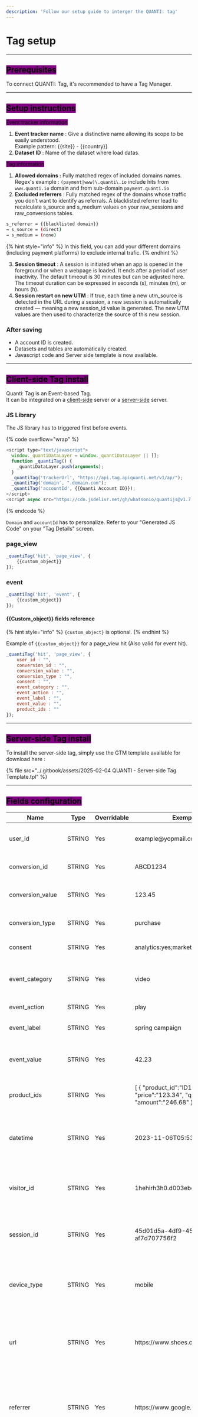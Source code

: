```yaml
---
description: 'Follow our setup guide to interger the QUANTI: tag'
---
```


# Tag setup

***

## <mark style="background-color:purple;">Prerequisites</mark>

To connect QUANTI: Tag, it's recommended to have a Tag Manager.

***

## <mark style="background-color:purple;">Setup instructions</mark>

<mark style="background-color:purple;">Event tracker information</mark>

1. **Event tracker name** : Give a distinctive name allowing its scope to be easily understood.\
   Example pattern: \{{site\}} - \{{country\}}
2. **Dataset ID** : Name of the dataset where load datas.

<mark style="background-color:purple;">Tag information</mark>

1. **Allowed domains :** Fully matched regex of included domains names.\
   Regex's example : `(payment|www)\.quanti\.io` include hits from `www.quanti.io` domain and from sub-domain `payment.quanti.io`
2. **Excluded referrers** : Fully matched regex of the domains whose traffic you don’t want to identify as referrals. A blacklisted referrer lead to recalculate s\_source and s\_medium values on your raw\_sessions and raw\_conversions tables.&#x20;

```bash
s_referrer = {{blacklisted domain}}
→ s_source = (direct)
→ s_medium = (none)
```

{% hint style="info" %}
In this field, you can add your different domains (including payment platforms) to exclude internal trafic.
{% endhint %}

3. **Session timeout** : A session is initiated when an app is opened in the foreground or when a webpage is loaded. It ends after a period of user inactivity. The default timeout is 30 minutes but can be adjusted here. The timeout duration can be expressed in seconds (s), minutes (m), or hours (h).
4. **Session restart on new UTM** : If true, each time a new utm\_source is detected in the URL during a session, a new session is automatically created — meaning a new session\_id value is generated. The new UTM values are then used to characterize the source of this new session.

### After saving

* A account ID is created.
* Datasets and tables are automatically created.
* Javascript code and Server side template is now available.

***

## <mark style="background-color:purple;">Client-side Tag install</mark>

Quanti: Tag is an Event-based Tag.\
It can be integrated on a [client-side](tag-setup.md#client-side-installation) server or a [server-side](tag-setup.md#server-side-installation) server.

### JS Library

The JS library has to triggered first before events.

{% code overflow="wrap" %}
```javascript
<script type="text/javascript">
  window._quantiDataLayer = window._quantiDataLayer || [];
  function _quantiTag() {
    _quantiDataLayer.push(arguments);
  }
  _quantiTag('trackerUrl', "https://api.tag.apiquanti.net/v1/ap/");
  _quantiTag('domain', ".domain.com");
  _quantiTag('accountId', {{Quanti Account ID}});
</script>
<script async src="https://cdn.jsdelivr.net/gh/whatsonio/quantijs@v1.7.3/dist/src.min.js"></script>
```
{% endcode %}

`Domain` and `accountId` has to personalize. Refer to your "Generated JS Code" on your "Tag Details" screen.

### page\_view

```javascript
_quantiTag('hit', 'page_view', {
    {{custom_object}}
});
```

### event

```javascript
_quantiTag('hit', 'event', {
    {{custom_object}}
});
```

#### \{{Custom\_object\}} fields reference

{% hint style="info" %}
`{custom_object}` is optional.
{% endhint %}

Example of `{{custom_object}}` for a page\_view hit (Also valid for event hit).

```javascript
_quantiTag('hit', 'page_view', {
    user_id : "",
    conversion_id : "",
    conversion_value : "",
    conversion_type : "",
    consent : "",
    event_category : "",
    event_action : "",
    event_label : "",
    event_value : "",
    product_ids : ""
});
```

***

## <mark style="background-color:purple;">Server-side Tag install</mark>

To install the server-side tag, simply use the GTM template available for download here :&#x20;

{% file src="../.gitbook/assets/2025-02-04 QUANTI - Server-side Tag Template.tpl" %}

***

## <mark style="background-color:purple;">Fields configuration</mark>

<table data-full-width="true"><thead><tr><th width="175">Name</th><th width="109">Type</th><th width="119">Overridable</th><th width="170">Exemple Value</th><th>Description</th></tr></thead><tbody><tr><td>user_id</td><td>STRING</td><td>Yes</td><td>example@yopmail.com</td><td>The ID used to recognize a logged-in user</td></tr><tr><td>conversion_id</td><td>STRING</td><td>Yes</td><td>ABCD1234</td><td>The unique ID of a conversion</td></tr><tr><td>conversion_value</td><td>STRING</td><td>Yes</td><td>123.45</td><td>The monetary value of the conversion</td></tr><tr><td>conversion_type</td><td>STRING</td><td>Yes</td><td>purchase</td><td>The conversion type</td></tr><tr><td>consent</td><td>STRING</td><td>Yes</td><td>analytics:yes;marketing:yes;retargeting:no</td><td>User consent collected</td></tr><tr><td>event_category</td><td>STRING</td><td>Yes</td><td>video</td><td>Typically the object that was interacted with</td></tr><tr><td>event_action</td><td>STRING</td><td>Yes</td><td>play</td><td>The type of interaction</td></tr><tr><td>event_label</td><td>STRING</td><td>Yes</td><td>spring campaign</td><td>Usefull to categorize events </td></tr><tr><td>event_value</td><td>STRING</td><td>Yes</td><td>42.23</td><td>Numeric value associated with the event</td></tr><tr><td>product_ids</td><td>STRING</td><td>Yes</td><td>[ { "product_id":"ID123", "price":"123.34", "quantity":"2", "amount":"246.68" } ]</td><td>products table with custom fields</td></tr><tr><td>datetime</td><td>STRING</td><td>Yes</td><td>2023-11-06T05:53:11</td><td>Datetime of the hit automatically set the tag but overridable if needed*</td></tr><tr><td>visitor_id</td><td>STRING</td><td>Yes</td><td>1hehirh3h0.d003ebc3</td><td>Visitor ID automatically set by the tag but overridable if needed*</td></tr><tr><td>session_id</td><td>STRING</td><td>Yes</td><td>45d01d5a-4df9-457d-9c6c-af7d707756f2</td><td>Visit ID automatically set by the tag but overridable if needed*</td></tr><tr><td>device_type</td><td>STRING</td><td>Yes</td><td>mobile</td><td>hit device type automatically set by the tag but overridable if needed*</td></tr><tr><td>url</td><td>STRING</td><td>Yes</td><td>https://www.shoes.com</td><td>The page that loaded the hit automatically set by the tag but overridable if needed*</td></tr><tr><td>referrer</td><td>STRING</td><td>Yes</td><td>https://www.google.com</td><td>The page from which the visitor comes automatically set by the tag but overridable if needed*</td></tr><tr><td>user_agent</td><td>STRING</td><td>Yes</td><td>Mozilla/5.0 (iPad; CPU OS 17_0_3 like Mac OS X) AppleWebKit/605.1.15 (KHTML, like Gecko) </td><td>Informations of your browser automatically set by the tag but overridable if needed*</td></tr><tr><td>ad_user_data</td><td>STRING</td><td>Yes</td><td>granted or denied</td><td>Controls the sending of user-identifiable data for advertising purposes.</td></tr><tr><td>ad_personalization</td><td>STRING</td><td>Yes</td><td>granted or denied</td><td>Controls the use of data for personalized advertising (e.g., remarketing, audience targeting).</td></tr><tr><td>ad_storage</td><td>STRING</td><td>Yes</td><td>granted or denied</td><td>Controls the use of local storage for advertising purposes (e.g., marketing cookies).</td></tr><tr><td>analytics_storage</td><td>STRING</td><td>Yes</td><td>granted or denied</td><td>Controls the use of storage for analytics data.</td></tr></tbody></table>



{% hint style="info" %}
\*Informations automatically available through the browser and retrievable in JavaScript in a client-side configuration must be manually retrieved in a server-side configuration.
{% endhint %}
